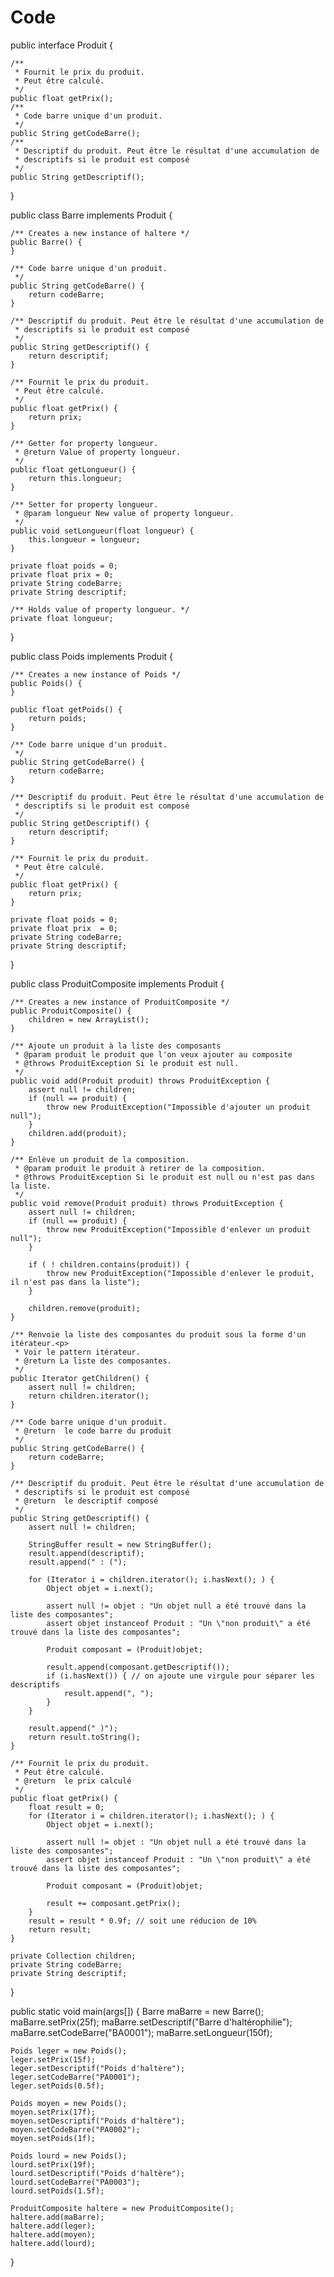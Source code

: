 # Code

public interface Produit {

    /**
     * Fournit le prix du produit.
     * Peut être calculé.
     */
    public float getPrix();
    /**
     * Code barre unique d'un produit.
     */
    public String getCodeBarre();
    /**
     * Descriptif du produit. Peut être le résultat d'une accumulation de 
     * descriptifs si le produit est composé
     */
    public String getDescriptif();

}

public class Barre implements Produit {

    /** Creates a new instance of haltere */
    public Barre() {
    }

    /** Code barre unique d'un produit.
     */
    public String getCodeBarre() {
        return codeBarre;
    }

    /** Descriptif du produit. Peut être le résultat d'une accumulation de
     * descriptifs si le produit est composé
     */
    public String getDescriptif() {
        return descriptif;
    }

    /** Fournit le prix du produit.
     * Peut être calculé.
     */
    public float getPrix() {
        return prix;
    }

    /** Getter for property longueur.
     * @return Value of property longueur.
     */
    public float getLongueur() {
        return this.longueur;
    }

    /** Setter for property longueur.
     * @param longueur New value of property longueur.
     */
    public void setLongueur(float longueur) {
        this.longueur = longueur;
    }

    private float poids = 0;
    private float prix = 0;
    private String codeBarre;
    private String descriptif;

    /** Holds value of property longueur. */
    private float longueur;

}

public class Poids implements Produit {

    /** Creates a new instance of Poids */
    public Poids() {
    }

    public float getPoids() {
        return poids;
    }

    /** Code barre unique d'un produit.
     */
    public String getCodeBarre() {
        return codeBarre;
    }

    /** Descriptif du produit. Peut être le résultat d'une accumulation de
     * descriptifs si le produit est composé
     */
    public String getDescriptif() {
        return descriptif;
    }

    /** Fournit le prix du produit.
     * Peut être calculé.
     */
    public float getPrix() {
        return prix;
    }

    private float poids = 0;
    private float prix  = 0;
    private String codeBarre;
    private String descriptif;
}

public class ProduitComposite implements Produit {

    /** Creates a new instance of ProduitComposite */
    public ProduitComposite() {
        children = new ArrayList();
    }

    /** Ajoute un produit à la liste des composants
     * @param produit le produit que l'on veux ajouter au composite
     * @throws ProduitException Si le produit est null.
     */
    public void add(Produit produit) throws ProduitException {
        assert null != children;
        if (null == produit) {
            throw new ProduitException("Impossible d'ajouter un produit null");
        }
        children.add(produit);
    }

    /** Enlève un produit de la composition.
     * @param produit le produit à retirer de la composition.
     * @throws ProduitException Si le produit est null ou n'est pas dans la liste.
     */
    public void remove(Produit produit) throws ProduitException {
        assert null != children;
        if (null == produit) {
            throw new ProduitException("Impossible d'enlever un produit null");
        }

        if ( ! children.contains(produit)) {
            throw new ProduitException("Impossible d'enlever le produit, il n'est pas dans la liste");
        }

        children.remove(produit);
    }

    /** Renvoie la liste des composantes du produit sous la forme d'un itérateur.<p>
     * Voir le pattern itérateur.
     * @return La liste des composantes.
     */
    public Iterator getChildren() {
        assert null != children;
        return children.iterator();
    }

    /** Code barre unique d'un produit.
     * @return  le code barre du produit
     */
    public String getCodeBarre() {
        return codeBarre;
    }

    /** Descriptif du produit. Peut être le résultat d'une accumulation de
     * descriptifs si le produit est composé
     * @return  le descriptif composé
     */
    public String getDescriptif() {
        assert null != children;

        StringBuffer result = new StringBuffer();
        result.append(descriptif);
        result.append(" : (");

        for (Iterator i = children.iterator(); i.hasNext(); ) {
            Object objet = i.next();

            assert null != objet : "Un objet null a été trouvé dans la liste des composantes";
            assert objet instanceof Produit : "Un \"non produit\" a été trouvé dans la liste des composantes";

            Produit composant = (Produit)objet;

            result.append(composant.getDescriptif());
            if (i.hasNext()) { // on ajoute une virgule pour séparer les descriptifs
                result.append(", ");
            }
        }

        result.append(" )");
        return result.toString();
    }

    /** Fournit le prix du produit.
     * Peut être calculé.
     * @return  le prix calculé
     */
    public float getPrix() {
        float result = 0;
        for (Iterator i = children.iterator(); i.hasNext(); ) {
            Object objet = i.next();

            assert null != objet : "Un objet null a été trouvé dans la liste des composantes";
            assert objet instanceof Produit : "Un \"non produit\" a été trouvé dans la liste des composantes";

            Produit composant = (Produit)objet;

            result += composant.getPrix();
        }
        result = result * 0.9f; // soit une réducion de 10%
        return result;
    }

    private Collection children;
    private String codeBarre;
    private String descriptif;

}

public static void main(args[]) {
    Barre maBarre = new Barre();
    maBarre.setPrix(25f);
    maBarre.setDescriptif("Barre d'haltérophilie");
    maBarre.setCodeBarre("BA0001");
    maBarre.setLongueur(150f);
    
    Poids leger = new Poids();
    leger.setPrix(15f);
    leger.setDescriptif("Poids d'haltère");
    leger.setCodeBarre("PA0001");
    leger.setPoids(0.5f);
    
    Poids moyen = new Poids();
    moyen.setPrix(17f);
    moyen.setDescriptif("Poids d'haltère");
    moyen.setCodeBarre("PA0002");
    moyen.setPoids(1f);
    
    Poids lourd = new Poids();
    lourd.setPrix(19f);
    lourd.setDescriptif("Poids d'haltère");
    lourd.setCodeBarre("PA0003");
    lourd.setPoids(1.5f);

    ProduitComposite haltere = new ProduitComposite();
    haltere.add(maBarre);
    haltere.add(leger);
    haltere.add(moyen);
    haltere.add(lourd);
}
